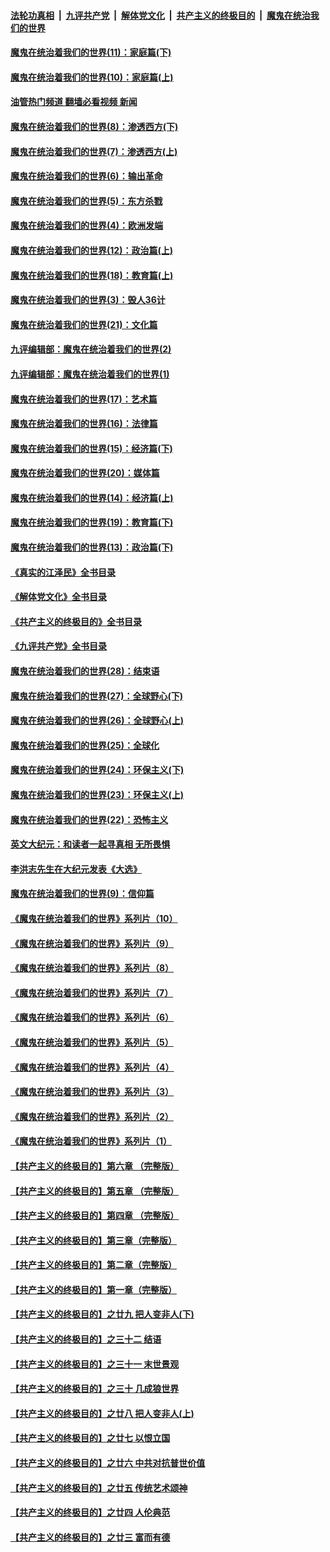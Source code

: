 ####  [法轮功真相](../../../../basic/blob/master/README.md?t=11271331) &nbsp;|&nbsp; [九评共产党](../../../../9ping.md/blob/master/README.md?t=11271331) &nbsp;|&nbsp; [解体党文化](../../../../jtdwh.md/blob/master/README.md?t=11271331)  &nbsp;|&nbsp; [共产主义的终极目的](../../../../gczydzjmd.md/blob/master/README.md?t=11271331) &nbsp;|&nbsp; [魔鬼在统治我们的世界](../../../../mgztzwmdsj.md/blob/master/README.md?t=11271331) 

#### [魔鬼在统治着我们的世界(11)：家庭篇(下)](../pages/nsc422/n10440961.md?t=11271331) 

#### [魔鬼在统治着我们的世界(10)：家庭篇(上)](../pages/nsc422/n10435448.md?t=11271331) 

#### [油管热门频道 翻墙必看视频 新闻](http://129.146.143.75:81/youtube.html?11271331)

#### [魔鬼在统治着我们的世界(8)：渗透西方(下)](../pages/nsc422/n10429603.md?t=11271331) 

#### [魔鬼在统治着我们的世界(7)：渗透西方(上)](../pages/nsc422/n10426013.md?t=11271331) 

#### [魔鬼在统治着我们的世界(6)：输出革命](../pages/nsc422/n10421536.md?t=11271331) 

#### [魔鬼在统治着我们的世界(5)：东方杀戮](../pages/nsc422/n10417707.md?t=11271331) 

#### [魔鬼在统治着我们的世界(4)：欧洲发端](../pages/nsc422/n10414890.md?t=11271331) 

#### [魔鬼在统治着我们的世界(12)：政治篇(上)](../pages/nsc422/n10444576.md?t=11271331) 

#### [魔鬼在统治着我们的世界(18)：教育篇(上)](../pages/nsc422/n10526970.md?t=11271331) 

#### [魔鬼在统治着我们的世界(3)：毁人36计](../pages/nsc422/n10411583.md?t=11271331) 

#### [魔鬼在统治着我们的世界(21)：文化篇](../pages/nsc422/n10597706.md?t=11271331) 

#### [九评编辑部：魔鬼在统治着我们的世界(2)](../pages/nsc422/n10410036.md?t=11271331) 

#### [九评编辑部：魔鬼在统治着我们的世界(1)](../pages/nsc422/n10406825.md?t=11271331) 

#### [魔鬼在统治着我们的世界(17)：艺术篇](../pages/nsc422/n10499093.md?t=11271331) 

#### [魔鬼在统治着我们的世界(16)：法律篇](../pages/nsc422/n10485969.md?t=11271331) 

#### [魔鬼在统治着我们的世界(15)：经济篇(下)](../pages/nsc422/n10469975.md?t=11271331) 

#### [魔鬼在统治着我们的世界(20)：媒体篇](../pages/nsc422/n10586579.md?t=11271331) 

#### [魔鬼在统治着我们的世界(14)：经济篇(上)](../pages/nsc422/n10457370.md?t=11271331) 

#### [魔鬼在统治着我们的世界(19)：教育篇(下)](../pages/nsc422/n10564808.md?t=11271331) 

#### [魔鬼在统治着我们的世界(13)：政治篇(下)](../pages/nsc422/n10448270.md?t=11271331) 

#### [《真实的江泽民》全书目录](../pages/nsc422/n13721399.md?t=11271331) 

#### [《解体党文化》全书目录](../pages/nsc422/n13721157.md?t=11271331) 

#### [《共产主义的终极目的》全书目录](../pages/nsc422/n13721048.md?t=11271331) 

#### [《九评共产党》全书目录](../pages/nsc422/n13708085.md?t=11271331) 

#### [魔鬼在统治着我们的世界(28)：结束语](../pages/nsc422/n10936246.md?t=11271331) 

#### [魔鬼在统治着我们的世界(27)：全球野心(下)](../pages/nsc422/n10928319.md?t=11271331) 

#### [魔鬼在统治着我们的世界(26)：全球野心(上)](../pages/nsc422/n10900318.md?t=11271331) 

#### [魔鬼在统治着我们的世界(25)：全球化](../pages/nsc422/n10788205.md?t=11271331) 

#### [魔鬼在统治着我们的世界(24)：环保主义(下)](../pages/nsc422/n10695307.md?t=11271331) 

#### [魔鬼在统治着我们的世界(23)：环保主义(上)](../pages/nsc422/n10688613.md?t=11271331) 

#### [魔鬼在统治着我们的世界(22)：恐怖主义](../pages/nsc422/n10614727.md?t=11271331) 

#### [英文大纪元：和读者一起寻真相 无所畏惧](../pages/nsc422/n12542027.md?t=11271331) 

#### [李洪志先生在大纪元发表《大选》](../pages/nsc422/n12534746.md?t=11271331) 

#### [魔鬼在统治着我们的世界(9)：信仰篇](../pages/nsc422/n10432159.md?t=11271331) 

#### [《魔鬼在统治着我们的世界》系列片（10）](../pages/nsc422/n12292670.md?t=11271331) 

#### [《魔鬼在统治着我们的世界》系列片（9）](../pages/nsc422/n12290859.md?t=11271331) 

#### [《魔鬼在统治着我们的世界》系列片（8）](../pages/nsc422/n12287445.md?t=11271331) 

#### [《魔鬼在统治着我们的世界》系列片（7）](../pages/nsc422/n12283425.md?t=11271331) 

#### [《魔鬼在统治着我们的世界》系列片（6）](../pages/nsc422/n12282314.md?t=11271331) 

#### [《魔鬼在统治着我们的世界》系列片（5）](../pages/nsc422/n12281419.md?t=11271331) 

#### [《魔鬼在统治着我们的世界》系列片（4）](../pages/nsc422/n12274024.md?t=11271331) 

#### [《魔鬼在统治着我们的世界》系列片（3）](../pages/nsc422/n12271322.md?t=11271331) 

#### [《魔鬼在统治着我们的世界》系列片（2）](../pages/nsc422/n12269049.md?t=11271331) 

#### [《魔鬼在统治着我们的世界》系列片（1）](../pages/nsc422/n12267575.md?t=11271331) 

#### [【共产主义的终极目的】第六章 （完整版）](../pages/nsc422/n11428913.md?t=11271331) 

#### [【共产主义的终极目的】第五章 （完整版）](../pages/nsc422/n11428912.md?t=11271331) 

#### [【共产主义的终极目的】第四章 （完整版）](../pages/nsc422/n11428907.md?t=11271331) 

#### [【共产主义的终极目的】第三章（完整版）](../pages/nsc422/n11428848.md?t=11271331) 

#### [【共产主义的终极目的】第二章（完整版）](../pages/nsc422/n11428831.md?t=11271331) 

#### [【共产主义的终极目的】第一章（完整版）](../pages/nsc422/n11417651.md?t=11271331) 

#### [【共产主义的终极目的】之廿九 把人变非人(下)](../pages/nsc422/n11344140.md?t=11271331) 

#### [【共产主义的终极目的】之三十二 结语](../pages/nsc422/n11360535.md?t=11271331) 

#### [【共产主义的终极目的】之三十一 末世景观](../pages/nsc422/n11351129.md?t=11271331) 

#### [【共产主义的终极目的】之三十 几成狼世界](../pages/nsc422/n11348280.md?t=11271331) 

#### [【共产主义的终极目的】之廿八 把人变非人(上)](../pages/nsc422/n11340492.md?t=11271331) 

#### [【共产主义的终极目的】之廿七 以恨立国](../pages/nsc422/n11336944.md?t=11271331) 

#### [【共产主义的终极目的】之廿六 中共对抗普世价值](../pages/nsc422/n11324785.md?t=11271331) 

#### [【共产主义的终极目的】之廿五 传统艺术颂神](../pages/nsc422/n11296396.md?t=11271331) 

#### [【共产主义的终极目的】之廿四 人伦典范](../pages/nsc422/n11296397.md?t=11271331) 

#### [【共产主义的终极目的】之廿三 富而有德](../pages/nsc422/n11283598.md?t=11271331) 

<img src='http://gfw-breaker.win/goodnews/indexes/nsc422.md' width='0px' height='0px'/>
